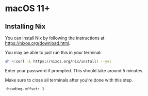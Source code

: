 # macOS 11+

## Installing Nix

You can install Nix by following the instructions at https://nixos.org/download.html.

You may be able to just run this in your terminal:

```sh
sh <(curl -L https://nixos.org/nix/install) --yes
```

Enter your password if prompted. This should take around 5 minutes.

Make sure to close all terminals after you're done with this step.

```{include} _common.md
:heading-offset: 1

```
